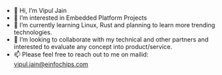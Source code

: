 - 👋 Hi, I’m Vipul Jain
- 👀 I’m interested in Embedded Platform Projects
- 🌱 I’m currently learning Linux, Rust and planning to learn more trending technologies.
- 💞️ I’m looking to collaborate with my technical and other partners and interested to evaluate any concept into product/service.
- 📫 Please feel free to reach out to me on mailid: vipul.jain@einfochips.com

<!---
jainvips/jainvips is a ✨ special ✨ repository because its `README.md` (this file) appears on your GitHub profile.
You can click the Preview link to take a look at your changes.
--->
